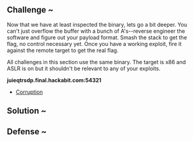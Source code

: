 ## Challenge ~
Now that we have at least inspected the binary, lets go a bit deeper. You can't just overflow the buffer with a bunch of A's--reverse engineer the software and figure out your payload format. Smash the stack to get the flag, no control necessary yet. Once you have a working exploit, fire it against the remote target to get the real flag.

All challenges in this section use the same binary. The target is x86 and ASLR is on but it shouldn't be relevant to any of your exploits.
<br>

<b>juieqtrsdp.final.hackabit.com:54321</b>
<br>
- [Corruption](../Assets/Downloadable/corruption)


## Solution ~

## Defense ~

